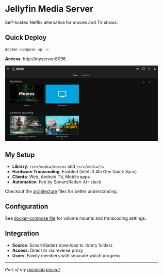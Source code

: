 # Jellyfin Media Server

Self-hosted Netflix alternative for movies and TV shows.

## Quick Deploy
```bash
docker-compose up -d
```
**Access**: http://myserver:8096

![Jellyfin](../screenshots/jellyfinhome.png)

## My Setup
- **Library**: `/srv/media/movies` and `/srv/media/tv`
- **Hardware Transcoding**: Enabled (Intel i3 4th Gen Quick Sync)
- **Clients**: Web, Android TV, Mobile apps
- **Automation**: Fed by Sonarr/Radarr Arr stack

Checkout the [architecture](/architecture/) files for better understanding.

## Configuration
See [docker-compose file](./docker-compose.yml) for volume mounts and transcoding settings.

## Integration
- **Source**: Sonarr/Radarr download to library folders
- **Access**: Direct or via reverse proxy
- **Users**: Family members with separate watch progress
---
_Part of my [homelab project](../README.md)._




